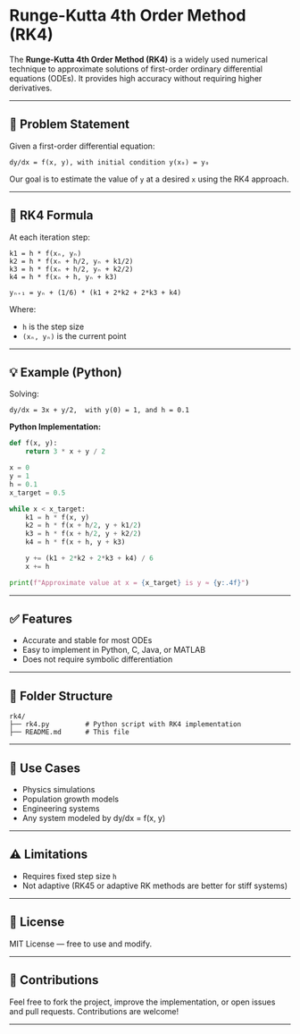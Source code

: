 
# Runge-Kutta 4th Order Method (RK4)

The **Runge-Kutta 4th Order Method (RK4)** is a widely used numerical technique to approximate solutions of first-order ordinary differential equations (ODEs). It provides high accuracy without requiring higher derivatives.

---

## 📘 Problem Statement

Given a first-order differential equation:

```
dy/dx = f(x, y), with initial condition y(x₀) = y₀
```

Our goal is to estimate the value of `y` at a desired `x` using the RK4 approach.

---

## 🔢 RK4 Formula

At each iteration step:

```
k1 = h * f(xₙ, yₙ)
k2 = h * f(xₙ + h/2, yₙ + k1/2)
k3 = h * f(xₙ + h/2, yₙ + k2/2)
k4 = h * f(xₙ + h, yₙ + k3)

yₙ₊₁ = yₙ + (1/6) * (k1 + 2*k2 + 2*k3 + k4)
```

Where:
- `h` is the step size
- `(xₙ, yₙ)` is the current point

---

## 💡 Example (Python)

Solving:

```
dy/dx = 3x + y/2,  with y(0) = 1, and h = 0.1
```

**Python Implementation:**

```python
def f(x, y):
    return 3 * x + y / 2

x = 0
y = 1
h = 0.1
x_target = 0.5

while x < x_target:
    k1 = h * f(x, y)
    k2 = h * f(x + h/2, y + k1/2)
    k3 = h * f(x + h/2, y + k2/2)
    k4 = h * f(x + h, y + k3)

    y += (k1 + 2*k2 + 2*k3 + k4) / 6
    x += h

print(f"Approximate value at x = {x_target} is y ≈ {y:.4f}")
```

---

## ✅ Features

- Accurate and stable for most ODEs
- Easy to implement in Python, C, Java, or MATLAB
- Does not require symbolic differentiation

---

## 📁 Folder Structure

```
rk4/
├── rk4.py         # Python script with RK4 implementation
├── README.md      # This file
```

---

## 📌 Use Cases

- Physics simulations
- Population growth models
- Engineering systems
- Any system modeled by dy/dx = f(x, y)

---

## ⚠️ Limitations

- Requires fixed step size `h`
- Not adaptive (RK45 or adaptive RK methods are better for stiff systems)

---

## 📃 License

MIT License — free to use and modify.

---

## 🤝 Contributions

Feel free to fork the project, improve the implementation, or open issues and pull requests. Contributions are welcome!

---
